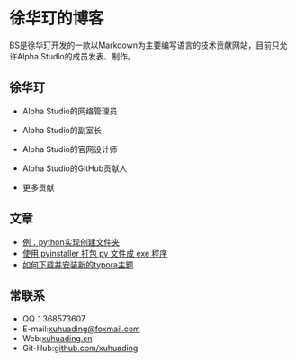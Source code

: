# 徐华玎的博客

BS是徐华玎开发的一款以Markdown为主要编写语言的技术贡献网站，目前只允许Alpha Studio的成员发表、制作。

## 徐华玎

* Alpha Studio的网络管理员

* Alpha Studio的副室长

* Alpha Studio的官网设计师

* Alpha Studio的GitHub贡献人

* 更多贡献

## 文章

* [例：python实现创建文件夹](python01)
* [使用 pyinstaller 打包 py 文件成 exe 程序](https://xuhuading.github.io/bs/xuhuading/python02)
* [如何下载并安装新的typora主题](https://xuhuading.github.io/bs/xuhuading/ruanjian01)

## 常联系

* QQ：368573607
* E-mail:xuhuading@foxmail.com
* Web:[xuhuading.cn](http://www.xuhuading.cn)
* Git-Hub:[github.com/xuhuading](https://github.com/xuhuading/)